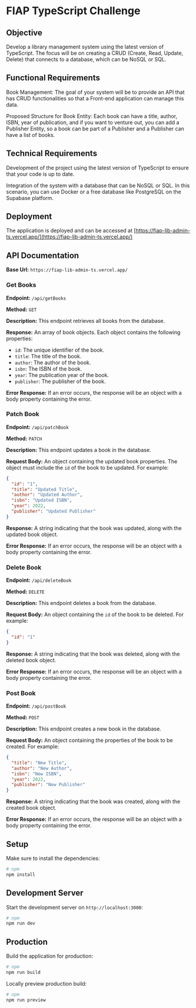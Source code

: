 # FIAP TypeScript Challenge

## Objective

Develop a library management system using the latest version of TypeScript. The focus will be on creating a CRUD (Create, Read, Update, Delete) that connects to a database, which can be NoSQL or SQL.

## Functional Requirements

Book Management: The goal of your system will be to provide an API that has CRUD functionalities so that a Front-end application can manage this data.

Proposed Structure for Book Entity: Each book can have a title, author, ISBN, year of publication, and if you want to venture out, you can add a Publisher Entity, so a book can be part of a Publisher and a Publisher can have a list of books.

## Technical Requirements

Development of the project using the latest version of TypeScript to ensure that your code is up to date.

Integration of the system with a database that can be NoSQL or SQL. In this scenario, you can use Docker or a free database like PostgreSQL on the Supabase platform.

## Deployment

The application is deployed and can be accessed at [https://fiap-lib-admin-ts.vercel.app/](https://fiap-lib-admin-ts.vercel.app/)

## API Documentation

**Base Url:** `https://fiap-lib-admin-ts.vercel.app/`

### Get Books

**Endpoint:** `/api/getBooks`

**Method:** `GET`

**Description:** This endpoint retrieves all books from the database.

**Response:** An array of book objects. Each object contains the following properties:

- `id`: The unique identifier of the book.
- `title`: The title of the book.
- `author`: The author of the book.
- `isbn`: The ISBN of the book.
- `year`: The publication year of the book.
- `publisher`: The publisher of the book.

**Error Response:** If an error occurs, the response will be an object with a body property containing the error.

### Patch Book

**Endpoint:** `/api/patchBook`

**Method:** `PATCH`

**Description:** This endpoint updates a book in the database.

**Request Body:** An object containing the updated book properties. The object must include the `id` of the book to be updated. For example:

```json
{
  "id": "1",
  "title": "Updated Title",
  "author": "Updated Author",
  "isbn": "Updated ISBN",
  "year": 2022,
  "publisher": "Updated Publisher"
}
```

**Response:** A string indicating that the book was updated, along with the updated book object.

**Error Response:** If an error occurs, the response will be an object with a body property containing the error.

### Delete Book

**Endpoint:** `/api/deleteBook`

**Method:** `DELETE`

**Description:** This endpoint deletes a book from the database.

**Request Body:** An object containing the `id` of the book to be deleted. For example:

```json
{
  "id": "1"
}
```

**Response:** A string indicating that the book was deleted, along with the deleted book object.

**Error Response:** If an error occurs, the response will be an object with a body property containing the error.

### Post Book

**Endpoint:** `/api/postBook`

**Method:** `POST`

**Description:** This endpoint creates a new book in the database.

**Request Body:** An object containing the properties of the book to be created. For example:

```json
{
  "title": "New Title",
  "author": "New Author",
  "isbn": "New ISBN",
  "year": 2022,
  "publisher": "New Publisher"
}
```

**Response:** A string indicating that the book was created, along with the created book object.

**Error Response:** If an error occurs, the response will be an object with a body property containing the error.

## Setup

Make sure to install the dependencies:

```bash
# npm
npm install
```

## Development Server

Start the development server on `http://localhost:3000`:

```bash
# npm
npm run dev
```

## Production

Build the application for production:

```bash
# npm
npm run build
```

Locally preview production build:

```bash
# npm
npm run preview
```

